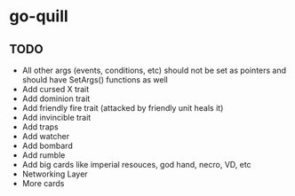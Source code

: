 # go-quill

## TODO
- All other args (events, conditions, etc) should not be set as pointers and should have SetArgs() functions as well
- Add cursed X trait
- Add dominion trait
- Add friendly fire trait (attacked by friendly unit heals it)
- Add invincible trait
- Add traps
- Add watcher
- Add bombard
- Add rumble
- Add big cards like imperial resouces, god hand, necro, VD, etc
- Networking Layer
- More cards
